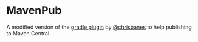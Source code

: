 # MavenPub
A modified version of the [gradle plugin][1] by [@chrisbanes][2] to help publishing to Maven Central.

[1]: https://github.com/chrisbanes/gradle-mvn-push
[2]: https://github.com/chrisbanes

